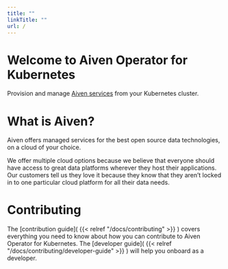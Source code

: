 ```yaml
---
title: ""
linkTitle: ""
url: /
---
```


# Welcome to Aiven Operator for Kubernetes
Provision and manage [Aiven services](https://aiven.io) from your Kubernetes cluster.

# What is Aiven?

Aiven offers managed services for the best open source data technologies, on a cloud of your choice.

We offer multiple cloud options because we believe that everyone should have access to great data platforms wherever they host their applications. Our customers tell us they love it because they know that they aren’t locked in to one particular cloud platform for all their data needs.

# Contributing

The [contribution guide]( {{< relref "/docs/contributing" >}} ) covers everything you need to know about how you can contribute to Aiven Operator for Kubernetes. The [developer guide]( {{< relref "/docs/contributing/developer-guide" >}} ) will help you onboard as a developer.
